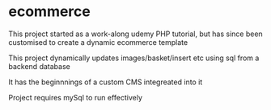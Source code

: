 # ecommerce

This project started as a work-along udemy PHP tutorial, but has since been customised to create a dynamic ecommerce template

This project dynamically updates images/basket/insert etc using sql from a backend database

It has the beginnnings of a custom CMS integreated into it

Project requires mySql to run effectively 
